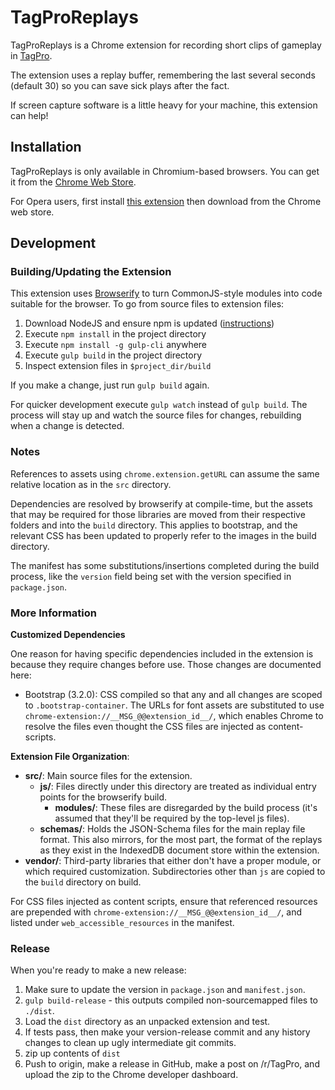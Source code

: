 # TagProReplays

TagProReplays is a Chrome extension for recording short clips of gameplay in [TagPro](http://tagpro.gg/).

The extension uses a replay buffer, remembering the last several seconds (default 30) so you can save sick plays after the fact.

If screen capture software is a little heavy for your machine, this extension can help!

## Installation

TagProReplays is only available in Chromium-based browsers. You can get it from the [Chrome Web Store](https://chrome.google.com/webstore/detail/tagproreplays/ejbnakhldlocljfcglmeibhhdnmmcodh).

For Opera users, first install [this extension](https://addons.opera.com/en/extensions/details/download-chrome-extension-9/?display=en) then download from the Chrome web store.

## Development

### Building/Updating the Extension

This extension uses [Browserify](http://browserify.org/) to turn CommonJS-style
modules into code suitable for the browser. To go from source files to extension
files:

1. Download NodeJS and ensure npm is updated ([instructions](https://docs.npmjs.com/getting-started/installing-node))
2. Execute `npm install` in the project directory
3. Execute `npm install -g gulp-cli` anywhere
4. Execute `gulp build` in the project directory
5. Inspect extension files in `$project_dir/build`

If you make a change, just run `gulp build` again.

For quicker development execute `gulp watch` instead of `gulp build`. The
process will stay up and watch the source files for changes, rebuilding when
a change is detected.

### Notes

References to assets using `chrome.extension.getURL` can assume the same
relative location as in the `src` directory.

Dependencies are resolved by browserify at compile-time, but the assets
that may be required for those libraries are moved from their respective
folders and into the `build` directory. This applies to bootstrap, and
the relevant CSS has been updated to properly refer to the images in the
build directory.

The manifest has some substitutions/insertions completed during the build
process, like the `version` field being set with the version specified in
`package.json`.

### More Information

**Customized Dependencies**

One reason for having specific dependencies included in the extension is
because they require changes before use. Those changes are documented here:

* Bootstrap (3.2.0): CSS compiled so that any and all changes are scoped to
  `.bootstrap-container`. The URLs for font assets are substituted to use
  `chrome-extension://__MSG_@@extension_id__/`, which enables Chrome to resolve
  the files even thought the CSS files are injected as content-scripts.

**Extension File Organization**:

* **src/**: Main source files for the extension.
    - **js/**: Files directly under this directory are treated as individual entry points for the browserify build.
        + **modules/**: These files are disregarded by the build process (it's assumed that they'll be required by the top-level js files).
    - **schemas/**: Holds the JSON-Schema files for the main replay file format. This also mirrors, for the most part, the format of the replays as they exist in the IndexedDB document store within the extension.
* **vendor/**: Third-party libraries that either don't have a proper module, or which required customization. Subdirectories other than `js` are copied to the `build` directory on build.

For CSS files injected as content scripts, ensure that referenced resources
are prepended with `chrome-extension://__MSG_@@extension_id__/`, and listed
under `web_accessible_resources` in the manifest.

### Release

When you're ready to make a new release:

1. Make sure to update the version in `package.json` and `manifest.json`.
2. `gulp build-release` - this outputs compiled non-sourcemapped files to
   `./dist`.
3. Load the `dist` directory as an unpacked extension and test.
4. If tests pass, then make your version-release commit and any history changes
   to clean up ugly intermediate git commits.
5. zip up contents of `dist`
6. Push to origin, make a release in GitHub, make a post on /r/TagPro, and
   upload the zip to the Chrome developer dashboard.
